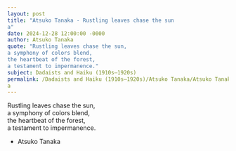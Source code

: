 ```yaml
---
layout: post
title: "Atsuko Tanaka - Rustling leaves chase the sun  
a"
date: 2024-12-28 12:00:00 -0000
author: Atsuko Tanaka
quote: "Rustling leaves chase the sun,  
a symphony of colors blend,  
the heartbeat of the forest,  
a testament to impermanence."
subject: Dadaists and Haiku (1910s–1920s)
permalink: /Dadaists and Haiku (1910s–1920s)/Atsuko Tanaka/Atsuko Tanaka - Rustling leaves chase the sun  
a
---
```


Rustling leaves chase the sun,  
a symphony of colors blend,  
the heartbeat of the forest,  
a testament to impermanence.

- Atsuko Tanaka
